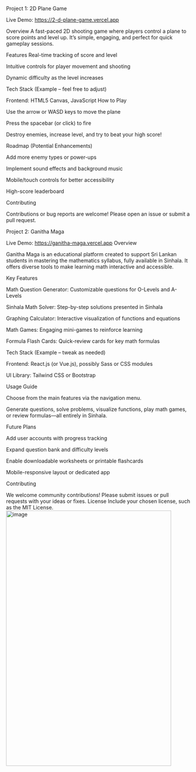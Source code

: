 Project 1: 2D Plane Game

Live Demo: https://2-d-plane-game.vercel.app

Overview
A fast-paced 2D shooting game where players control a plane to score points and level up. It’s simple, engaging, and perfect for quick gameplay sessions.

Features
Real-time tracking of score and level

Intuitive controls for player movement and shooting

Dynamic difficulty as the level increases

Tech Stack (Example – feel free to adjust)

Frontend: HTML5 Canvas, JavaScript
How to Play

Use the arrow or WASD keys to move the plane

Press the spacebar (or click) to fire

Destroy enemies, increase level, and try to beat your high score!

Roadmap (Potential Enhancements)

Add more enemy types or power-ups

Implement sound effects and background music

Mobile/touch controls for better accessibility

High-score leaderboard

Contributing

Contributions or bug reports are welcome! Please open an issue or submit a pull request.

Project 2: Ganitha Maga

Live Demo: https://ganitha-maga.vercel.app
Overview

Ganitha Maga is an educational platform created to support Sri Lankan students in mastering the mathematics syllabus, fully available in Sinhala. It offers diverse tools to make learning math interactive and accessible.

Key Features

Math Question Generator: Customizable questions for O-Levels and A-Levels

Sinhala Math Solver: Step-by-step solutions presented in Sinhala

Graphing Calculator: Interactive visualization of functions and equations

Math Games: Engaging mini-games to reinforce learning

Formula Flash Cards: Quick-review cards for key math formulas

Tech Stack (Example – tweak as needed)

Frontend: React.js (or Vue.js), possibly Sass or CSS modules

UI Library: Tailwind CSS or Bootstrap

Usage Guide

Choose from the main features via the navigation menu.

Generate questions, solve problems, visualize functions, play math games, or review formulas—all entirely in Sinhala.

Future Plans

Add user accounts with progress tracking

Expand question bank and difficulty levels

Enable downloadable worksheets or printable flashcards

Mobile-responsive layout or dedicated app

Contributing

We welcome community contributions! Please submit issues or pull requests with your ideas or fixes.
License
Include your chosen license, such as the MIT License.
<img width="451" height="697" alt="image" src="https://github.com/user-attachments/assets/ec3c1b36-d6bb-47dd-b79c-9020eb0e76a9" />

